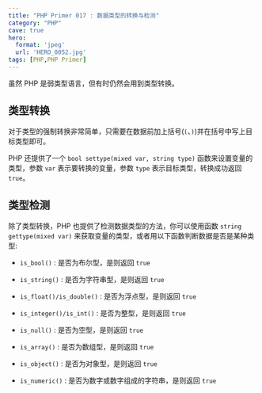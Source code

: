 ```yaml
---
title: "PHP Primer 017 : 数据类型的转换与检测"
category: "PHP"
cave: true
hero:
  format: 'jpeg'
  url: 'HERO_0052.jpg'
tags: [PHP,PHP Primer]
---
```

虽然 PHP 是弱类型语言，但有时仍然会用到类型转换。

## 类型转换

对于类型的强制转换非常简单，只需要在数据前加上括号(`(`、`)`)并在括号中写上目标类型即可。

PHP 还提供了一个 `bool settype(mixed var, string type)` 函数来设置变量的类型，参数 `var` 表示要转换的变量，参数 `type` 表示目标类型，转换成功返回 `true`。

## 类型检测

除了类型转换，PHP 也提供了检测数据类型的方法，你可以使用函数 `string gettype(mixed var)` 来获取变量的类型，或者用以下函数判断数据是否是某种类型:

* `is_bool()` : 是否为布尔型，是则返回 `true`

* `is_string()` : 是否为字符串型，是则返回 `true`

* `is_float()/is_double()` : 是否为浮点型，是则返回 `true`

* `is_integer()/is_int()` : 是否为整型，是则返回 `true`

* `is_null()` : 是否为空型，是则返回 `true`

* `is_array()` : 是否为数组型，是则返回 `true`

* `is_object()` : 是否为对象型，是则返回 `true`

* `is_numeric()` : 是否为数字或数字组成的字符串，是则返回 `true`







